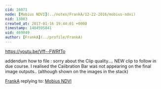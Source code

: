 ```yaml
---
cid: 16071
node: [Mobius NDVI](../notes/FrankA/12-22-2016/mobius-ndvi)
nid: 13803
created_at: 2017-01-16 19:44:01 +0000
timestamp: 1484595841
uid: 469049
author: [FrankA](../profile/FrankA)
---
```


https://youtu.be/Vff--FWRfTo

addendum how to file : sorry about the Clip quality.... NEW clip to follow in due course. I realised the  Caiibration Bar was not appearing on the final image outputs.. (although shown on the images in the stack)


[FrankA](../profile/FrankA) replying to: [Mobius NDVI](../notes/FrankA/12-22-2016/mobius-ndvi)

